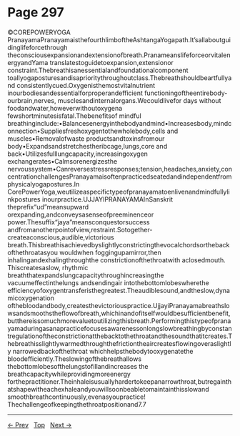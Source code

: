 # Page 297

©COREPOWERYOGA PranayamaPranayamaisthefourthlimboftheAshtangaYogapath.It’sallaboutguidinglifeforcethrough theconsciousexpansionandextensionofbreath.PranameanslifeforceorvitalenergyandYama translatestoguidetoexpansion,extensionor constraint.Thebreathisanessentialandfoundationalcomponent toallyogaposturesandisaprioritythroughoutclass.Thebreathshouldbeartfullyand consistentlycued.Oxygenisthemostvitalnutrient inourbodiesandessentialforproperandefficient functioningoftheentirebody-ourbrain,nerves, musclesandinternalorgans.Wecouldlivefor days without foodandwater,howeverwithoutoxygena fewshortminutesisfatal.Thebenefitsof mindful breathinginclude:•Balancesenergyinthebodyandmind•Increasesbody,mindconnection•Suppliesfreshoxygentothewholebody,cells and muscles•Removalofwaste productsandtoxinsfromour body•Expandsandstretchestheribcage,lungs,core and back•Utilizesfulllungcapacity,increasingoxygen exchangerates•Calmsorenergizesthe nervoussystem•Canreversestressresponses;tension,headaches,anxiety,concentrationchallengesPranayamaisoftenpracticedseatedandindependentfromphysicalyogapostures.In CorePowerYoga,weutilizeaspecifictypeofpranayamatoenlivenandmindfullylinkpostures inourpractice.UJJAYIPRANAYAMAInSanskrit theprefix“ud”meansupward orexpanding,andconveysasenseofpreeminenceor power.Thesuffix“jaya”meansconquestorsuccess andfromanotherpointofview,restraint.Sotogether-createaconscious,audible,victorious breath.Thisbreathisachievedbyslightlyconstrictingthevocalchordsorthebackofthethroatasyou wouldwhen foggingupamirror,then inhalingandexhalingthroughthe constrictionofthethroatwith aclosedmouth. Thiscreatesaslow, rhythmic breaththatexpandslungcapacitythroughincreasingthe vacuumeffectinthelungs andsendingair intothebottomlobeswherethe efficiencyofoxygentransferisthegreatest.Theaudiblesound,andtheslow,dynamicoxygenation ofthebloodandbody,createsthevictoriouspractice.UjjayiPranayamabreathslowsandsmoothstheflowofbreath,whichinandofitselfwouldbesufficientbenefit,butthereissomuchmorevaluetoutilizingthisbreath.Performingthistypeofpranayamaduringasanapracticefocusesawarenessonlongslowbreathingbyconstantregulationoftheconstrictionatthebacktothethroatandthesoundthatitcreates.Thebreathisslightlywarmedthroughthefrictiontheaircreatesflowingoveraslightly narrowedbackofthethroat whichhelpsthebodytooxygenatethe bloodefficiently.Theslowingofthebreathallows thebottomlobesofthelungstofillandincreases the breathcapacitywhileprovidingmoreenergy forthepractitioner.Theinhaleisusuallyhardertokeepanarrowthroat,butregainthatshapewitheachexhaleandyouwillsoonbeabletomaintainthisslowand smoothbreathcontinuously,evenasyoupractice! Thechallengeofkeepingthethroatpositionand7.7


---
[← Prev](/pages/page-296.md) &nbsp; [Top](/index.md) &nbsp; [Next →](/pages/page-298.md)
